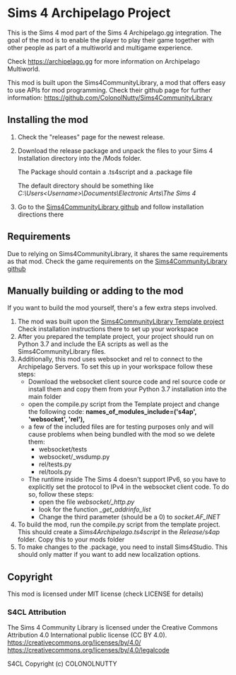# Sims 4 Archipelago Project
This is the Sims 4 mod part of the Sims 4 Archipelago.gg integration. The goal of the mod is to enable the 
player to play their game together with other people as part of a multiworld and multigame experience. 

Check https://archipelago.gg for more information on Archipelago Multiworld. 

This mod is built upon the Sims4CommunityLibrary, a mod that offers easy to use APIs for mod programming. Check 
their github page for further information:
https://github.com/ColonolNutty/Sims4CommunityLibrary

## Installing the mod

1. Check the "releases" page for the newest release. 
2. Download the release package and unpack the files to your Sims 4 Installation directory into
the /Mods folder.

   The Package should contain a .ts4script and a .package file   

   The default directory should be something like _C:\Users\<Username>\Documents\Electronic Arts\The Sims 4_
3. Go to the [Sims4CommunityLibrary github](https://github.com/ColonolNutty/Sims4CommunityLibrary) and follow 
installation directions there

## Requirements
Due to relying on Sims4CommunityLibrary, it shares the same requirements as that mod. Check the game requirements
on the [Sims4CommunityLibrary github](https://github.com/ColonolNutty/Sims4CommunityLibrary)

## Manually building or adding to the mod
If you want to build the mod yourself, there's a few extra steps involved.
1. The mod was built upon the [Sims4CommunityLibrary Template project](https://github.com/ColonolNutty/s4cl-template-project)
Check installation instructions there to set up your workspace 
2. After you prepared the template project, your project should run on Python 3.7 and include the EA scripts as well as 
the Sims4CommunityLibrary files.
3. Additionally, this mod uses websocket and rel to connect to the Archipelago Servers. To set this up in
your workspace follow these steps:
   * Download the websocket client source code and rel source code or install them and copy them from your Python 3.7 
     installation into the main folder
   * open the compile.py script from the Template project and change the following code:
     **names_of_modules_include=('s4ap', 'websocket', 'rel'),**
   * a few of the included files are for testing purposes only and will cause problems when being bundled with the mod so 
     we delete them: 
     * websocket/tests
     * websocket/_wsdump.py
     * rel/tests.py
     * rel/tools.py
   * The runtime inside The Sims 4 doesn't support IPv6, so you have to explicitly
     set the protocol to IPv4 in the websocket client code. To do so, follow these steps:
     * open the file *websocket/_http.py*
     * look for the function *_get_addrinfo_list*
     * Change the third parameter (should be a 0) to *socket.AF_INET* 
4. To build the mod, run the compile.py script from the template project. This should create a *Sims4Archipelago.ts4script*
   in the *Release/s4ap* folder. Copy this to your mods folder
5. To make changes to the .package, you need to install Sims4Studio. This should only matter if you want to add new
   localization options.

## Copyright

This mod is licensed under MIT license (check LICENSE for details)

### S4CL Attribution
The Sims 4 Community Library is licensed under the Creative Commons Attribution 4.0 International public license (CC BY 4.0). https://creativecommons.org/licenses/by/4.0/ https://creativecommons.org/licenses/by/4.0/legalcode

S4CL Copyright (c) COLONOLNUTTY